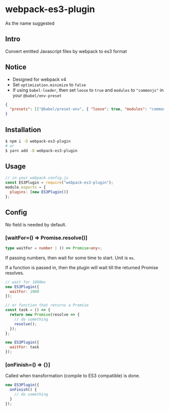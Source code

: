# webpack-es3-plugin

As the name suggested

## Intro

Convert emitted Javascript files by webpack to es3 format

## Notice

- Designed for webpack v4
- Set `optimization.minimize` to `false`
- If using `babel-loader`, then set `loose` to `true` and `modules` to `"commonjs"` in your `@babel/env-preset`

```json
{
  "presets": [["@babel/preset-env", { "loose": true, "modules": "commonjs" }]]
}
```

## Installation

```bash
$ npm i -D webpack-es3-plugin
# or
$ yarn add -D webpack-es3-plugin
```

## Usage

```js
// in your webpack.config.js
const ES3Plugin = require("webpack-es3-plugin");
module.exports = {
  plugins: [new ES3Plugin()]
};
```

## Config

No field is needed by default.

### [waitFor=() => Promise.resolve()]

```ts
type waitFor = number | () => Promise<any>;
```

If passing numbers, then wait for some time to start. Unit is `ms`.

If a function is passed in, then the plugin will wait till the returned Promise resolves.

```js
// wait for 1000ms
new ES3Plugin({
  waitFor: 1000
});

// or function that returns a Promise
const task = () => {
  return new Promise(resolve => {
    // do something
    resolve();
  });
};

new ES3Plugin({
  waitFor: task
});
```

### [onFinish=() => {}]

Called when transformation (compile to ES3 compatible) is done.

```js
new ES3Plugin({
  onFinish() {
    // do something
  }
});
```
